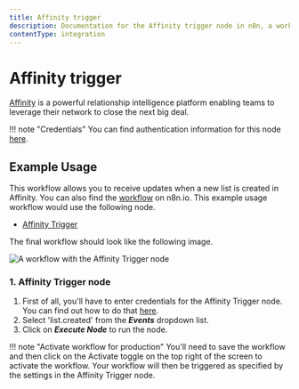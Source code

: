 ```yaml
---
title: Affinity trigger
description: Documentation for the Affinity trigger node in n8n, a workflow automation platform. Includes details of operations and configuration, and links to examples and credentials information.
contentType: integration
---
```


# Affinity trigger

[Affinity](https://www.affinity.co/) is a powerful relationship intelligence platform enabling teams to leverage their network to close the next big deal.

!!! note "Credentials"
    You can find authentication information for this node [here](/integrations/builtin/credentials/affinity/).


## Example Usage

This workflow allows you to receive updates when a new list is created in Affinity. You can also find the [workflow](https://n8n.io/workflows/672) on n8n.io. This example usage workflow would use the following node.

- [Affinity Trigger]()

The final workflow should look like the following image.

![A workflow with the Affinity Trigger node](/_images/integrations/builtin/trigger-nodes/affinitytrigger/workflow.png)

### 1. Affinity Trigger node

1. First of all, you'll have to enter credentials for the Affinity Trigger node. You can find out how to do that [here](/integrations/builtin/credentials/affinity/).
2. Select 'list.created' from the ***Events*** dropdown list.
3. Click on ***Execute Node*** to run the node.

!!! note "Activate workflow for production"
    You'll need to save the workflow and then click on the Activate toggle on the top right of the screen to activate the workflow. Your workflow will then be triggered as specified by the settings in the Affinity Trigger node.


